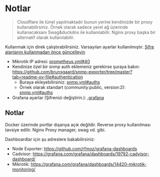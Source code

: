 # Notlar

> Cloudflare ile tünel yapılmaktadır bunun yerine kendinizde bir proxy kullanabilirsiniz.
> Örnek olarak sadece yerel ağ üzerinde kullanacaksanı Swag&duckdns ile kullanılabilir. Nginx proxy başka bir alternatif olarak kullanılabilir.

Kullanmak için direk çalıştırabilirsiniz. Varsayılan ayarlar kullanılmıştır. [Şifre alanlarını kullanmadan önce güncelleyin](README.md#L12)

- Mikrotik IP adresi: [prometheus.yml#40](./prometheus/prometheus.yml#L40)
- Kendinize özel bir snmp auth eklemeniz gerekirse şuraya bakın: https://github.com/brunsgaard/snmp-exporter/tree/master?tab=readme-ov-file#authentication
  - Buraya ekleyebilirsiniz: [snmp.yml#auths](./snmp-exporter/snmp.yml#L8)
  - Örnek olarak standart (community:public, version:2): [snmp.yml#auths](./snmp-exporter/snmp.yml#L3)
- Grafana ayarlar (Şifrenizi değiştirin.): [.grafana](./environments/.grafana)

## Notlar

Docker üzerinde portlar dışarıya açık değildir. Reverse proxy kullanılması tavsiye edilir. Nginx Proxy manager, swag vd. gibi.

Dashboardlar için şu adreslere bakabilirsiniz:

- Node Exporter: https://github.com/rfmoz/grafana-dashboards
- Cadvisor: https://grafana.com/grafana/dashboards/19792-cadvisor-dashboard/
- Mikrotik: https://grafana.com/grafana/dashboards/14420-mikrotik-monitoring/
